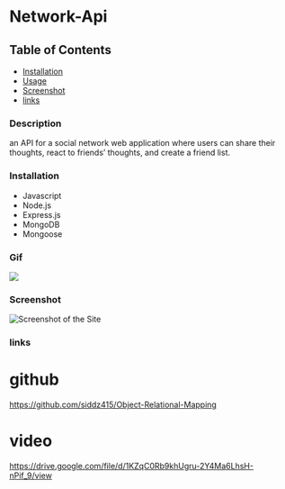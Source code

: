 # Network-Api

## Table of Contents
* [Installation](#installation)
* [Usage](#usage)
* [Screenshot](#screenshot)
* [links](#links)


### Description
an API for a social network web application where users can share their thoughts, react to friends’ thoughts, and create a friend list.


### Installation
* Javascript
* Node.js
* Express.js
* MongoDB
* Mongoose
### Gif
![](./Assets/demo.gif)

### Screenshot
![Screenshot of the Site](./Assets/insom.png) 

### links
# github
https://github.com/siddz415/Object-Relational-Mapping

# video
https://drive.google.com/file/d/1KZqC0Rb9khUgru-2Y4Ma6LhsH-nPif_9/view